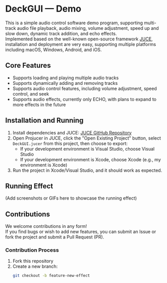 # DeckGUI — Demo

This is a simple audio control software demo program, supporting multi-track audio file playback, audio mixing, volume adjustment, speed up and slow down, dynamic track addition, and echo effects.  
Implemented based on the well-known open-source framework [JUCE](https://github.com/juce-framework/JUCE), installation and deployment are very easy, supporting multiple platforms including macOS, Windows, Android, and iOS.

## Core Features

- Supports loading and playing multiple audio tracks
- Supports dynamically adding and removing tracks
- Supports audio control features, including volume adjustment, speed control, and seek
- Supports audio effects, currently only ECHO, with plans to expand to more effects in the future

## Installation and Running

1. Install dependencies and JUCE: [JUCE GitHub Repository](https://github.com/juce-framework/JUCE)
2. Open Projucer in JUCE, click the "Open Existing Project" button, select `DeckGUI.jucer` from this project, then choose to export:
   - If your development environment is Visual Studio, choose Visual Studio
   - If your development environment is Xcode, choose Xcode (e.g., my environment is Xcode)
3. Run the project in Xcode/Visual Studio, and it should work as expected.

## Running Effect

(Add screenshots or GIFs here to showcase the running effect)

## Contributions

We welcome contributions in any form!  
If you find bugs or wish to add new features, you can submit an Issue or fork the project and submit a Pull Request (PR).

### Contribution Process

1. Fork this repository
2. Create a new branch:
   ```bash
   git checkout -b feature-new-effect